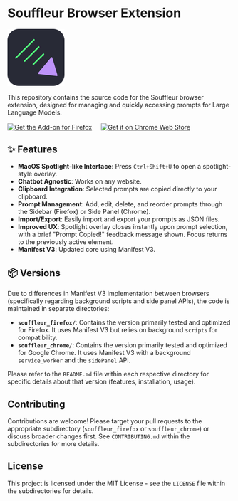 # Souffleur Browser Extension

![Souffleur Logo](souffleur_chrome/icons/icon128.png) 

This repository contains the source code for the Souffleur browser extension, designed for managing and quickly accessing prompts for Large Language Models.

<div>
  <a href="https://addons.mozilla.org/en-US/firefox/addon/souffleur/" style="display:inline-block;vertical-align:middle;">
    <img src="https://blog.mozilla.org/addons/files/2020/04/get-the-addon-fx-apr-2020.svg" alt="Get the Add-on for Firefox" height="60">
  </a>
  <a href="https://chromewebstore.google.com/detail/souffleur/jpencajlhojahjjokfkjbjnchdbacpfn" style="display:inline-block;vertical-align:middle;margin-left:16px;">
    <img src="https://developer.chrome.com/static/docs/webstore/branding/image/HRs9MPufa1J1h5glNhut.png" alt="Get it on Chrome Web Store" height="60">
  </a>
</div>

## ✨ Features

- **MacOS Spotlight-like Interface**: Press `Ctrl+Shift+U` to open a spotlight-style overlay.
- **Chatbot Agnostic**: Works on any website.
- **Clipboard Integration**: Selected prompts are copied directly to your clipboard.
- **Prompt Management**: Add, edit, delete, and reorder prompts through the Sidebar (Firefox) or Side Panel (Chrome).
- **Import/Export**: Easily import and export your prompts as JSON files.
- **Improved UX**: Spotlight overlay closes instantly upon prompt selection, with a brief "Prompt Copied!" feedback message shown. Focus returns to the previously active element.
- **Manifest V3**: Updated core using Manifest V3.

## 📦 Versions

Due to differences in Manifest V3 implementation between browsers (specifically regarding background scripts and side panel APIs), the code is maintained in separate directories:

-   **`souffleur_firefox/`**: Contains the version primarily tested and optimized for Firefox. It uses Manifest V3 but relies on background `scripts` for compatibility.
-   **`souffleur_chrome/`**: Contains the version primarily tested and optimized for Google Chrome. It uses Manifest V3 with a background `service_worker` and the `sidePanel` API.

Please refer to the `README.md` file within each respective directory for specific details about that version (features, installation, usage).

## Contributing

Contributions are welcome! Please target your pull requests to the appropriate subdirectory (`souffleur_firefox` or `souffleur_chrome`) or discuss broader changes first. See `CONTRIBUTING.md` within the subdirectories for more details.

## License

This project is licensed under the MIT License - see the `LICENSE` file within the subdirectories for details.